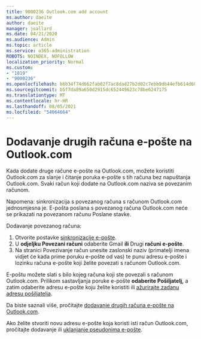 ```yaml
---
title: 9000236 Outlook.com add account
ms.author: daeite
author: daeite
manager: joallard
ms.date: 04/21/2020
ms.audience: Admin
ms.topic: article
ms.service: o365-administration
ROBOTS: NOINDEX, NOFOLLOW
localization_priority: Normal
ms.custom:
- "1819"
- "9000236"
ms.openlocfilehash: b6b34f74d662fab02f7ac8dad27b2d02c7ebb9db44efb614d6005741d4cebdb2
ms.sourcegitcommit: b5f7da89a650d2915dc652449623c78be6247175
ms.translationtype: MT
ms.contentlocale: hr-HR
ms.lasthandoff: 08/05/2021
ms.locfileid: "54064664"
---
```

# <a name="add-your-other-email-accounts-to-outlookcom"></a>Dodavanje drugih računa e-pošte na Outlook.com

Kada dodate druge račune e-pošte na Outlook.com, možete koristiti Outlook.com za slanje i čitanje poruka e-pošte s tih računa bez napuštanja Outlook.com. Svaki račun koji dodate na Outlook.com naziva se povezanim računom.

Napomena: sinkronizacija s povezanog računa s računom Outlook.com jednosmjesna je. E-pošta poslana s povezanog računa Outlook.com neće se prikazati na povezanom računu Poslane stavke.

Dodavanje povezanog računa:

1. Otvorite postavke [sinkronizacije e-pošte](https://go.microsoft.com/fwlink/?linkid=875264).
2. U **odjeljku Povezani računi** odaberite Gmail **ili** Drugi **računi e-pošte**.
3. Na stranici Povezivanje račun unesite zaslonski naziv (primatelji imena vidjet će kada prime poruku e-pošte od vas) te punu adresu e-pošte i lozinku računa e-pošte koji želite povezati s računom Outlook.com.

E-poštu možete slati s bilo kojeg računa koji ste povezali s računom Outlook.com. Prilikom sastavljanja poruke e-pošte **odaberite Pošiljatelj,** a zatim odaberite adresu e-pošte koju želite koristiti ili [ažurirajte zadanu adresu pošiljatelja](https://go.microsoft.com/fwlink/?linkid=875264).

Da biste saznali više, pročitajte [dodavanje drugih računa e-pošte na Outlook.com](https://support.office.com/article/c5224df4-5885-4e79-91ba-523aa743f0ba?wt.mc_id=Office_Outlook_com_Alchemy).

Ako želite stvoriti novu adresu e-pošte koja koristi isti račun Outlook.com, pročitajte dodavanje ili [uklanjanje pseudonima e-pošte](https://support.office.com/article/459b1989-356d-40fa-a689-8f285b13f1f2?wt.mc_id=Office_Outlook_com_Alchemy).